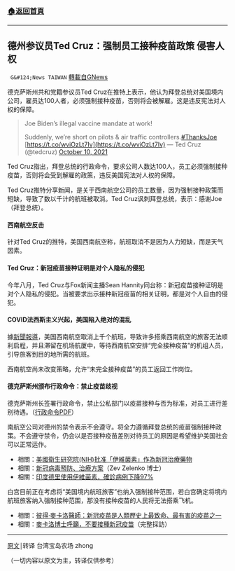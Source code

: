 ###  [:house:返回首頁](https://github.com/ourhimalayas/txt)
---


## 德州参议员Ted Cruz：强制员工接种疫苗政策 侵害人权
` G&#124;News TAIWAN` [轉載自GNews](https://gnews.org/zh-hans/1599107/)

德克萨斯州共和党籍参议员Ted Cruz在推特上表示，他认为拜登总统对美国境内公司，雇员达100人者，必须强制接种疫苗，否则将会被解雇。这是违反宪法对人权的保障。



> Joe Biden’s illegal vaccine mandate at work!
> 
> Suddenly, we’re short on pilots & air traffic controllers.[#ThanksJoe](https://twitter.com/hashtag/ThanksJoe?src=hash&amp;ref_src=twsrc%5Etfw) [https://t.co/wviOzLt7Iv](https://t.co/wviOzLt7Iv)
> — Ted Cruz (@tedcruz) [October 10, 2021](https://twitter.com/tedcruz/status/1447327311095910402?ref_src=twsrc%5Etfw)



Ted Cruz指出，拜登总统的行政命令，要求公司人数达100人，员工必须强制接种疫苗，否则将会受到解雇的政策，违反美国宪法对人权的保障。

Ted Cruz推特分享新闻，是关于西南航空公司的员工数量，因为强制接种政策而短缺，导致了数以千计的航班被取消。Ted Cruz讽刺拜登总统，表示：感谢Joe（拜登总统）。

#### 西南航空反击

针对Ted Cruz的推特，美国西南航空称，航班取消不是因为人力短缺，而是天气因素。

#### Ted Cruz：新冠疫苗接种证明是对个人隐私的侵犯

今年八月，Ted Cruz与Fox新闻主播Sean Hannity同台称：新冠疫苗接种证明是对个人隐私的侵犯。当被要求出示接种新冠疫苗的相关证明，都是对个人自由的侵犯。

#### COVID法西斯主义兴起，美国陷入绝对的混乱

據[新聞報導](https://www.click2houston.com/news/local/2021/06/30/passengers-frustrated-after-southwest-airlines-cancels-thousands-of-flights/)，美国西南航空取消上千个航班，导致许多搭乘西南航空的旅客无法顺利启程，并且滞留在机场航厦中，等待西南航空安排“完全接种疫苗”的机组人员，引导旅客到目的地所需的航班。

西南航空尚未改变策略，允许“未完全接种疫苗”的员工返回工作岗位。

#### 德克萨斯州颁布行政命令：禁止疫苗歧视

德克萨斯州长签署行政命令，禁止公私部门以疫苗接种与否为标准，对员工进行差别待遇。（[行政命令PDF](https://gov.texas.gov/uploads/files/press/EO-GA-40_prohibiting_vaccine_mandates_legislative_action_IMAGE_10-11-2021.pdf)）

南航空公司对德州的禁令表示不会遵守。将全力遵循拜登总统的疫苗强制接种政策。不会遵守禁令，仍会以是否接种疫苗差别对待员工的原因是希望维护美国社会可以正常运作。

- 相關：[美國衛生研究院(NIH)批准「伊維菌素」作為新冠治療藥物](https://gnews.org/zh-hant/1570778/)
- 相關：[新冠病毒預防、治療方案](https://vladimirzelenkomd.com/prophylaxis-protocol/)（Zev Zelenko 博士）
- 相關：[印度德里使用伊維菌素，確診病例下降97%](https://gnews.org/zh-hant/1570870/)


白宫目前正在考虑将“美国境内航班旅客”也纳入强制接种范围，若白宫确定将境内航班旅客纳入强制接种范围，那没有接种疫苗的人民将无法搭乘飞机。

- 相關：[彼得·麥卡洛醫師：新冠疫苗是人類歷史上最致命、最有害的疫苗之一](https://gnews.org/zh-hant/?p=1574417)
- 相關：[麥卡洛博士呼籲，不要接種新冠疫苗](https://www.wnd.com/2021/05/prominent-physician-dont-get-covid-shot/)（完整採訪）


* * *

[原文](https://www.naturalnews.com/2021-10-16-cruz-calls-biden-covid-vaccine-mandate-illegal.html)￨转译 台湾宝岛农场 zhong

（一切内容以原文为主，转译仅供参考）
